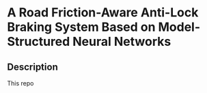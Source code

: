 # A Road Friction-Aware Anti-Lock Braking System Based on Model-Structured Neural Networks

## Description

This repo 


